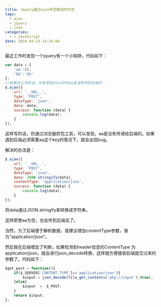 ```yaml
---
title: Jquery通过ajax传空数组时为空
tags:
  - ajax
  - jquery
  - json
categories:
  - - JavaScript
date: 2018-04-23 14:24:04
---
```

最近工作时发现一个jquery有一个小陷阱，代码如下：

```javascript
var data = {
    'aa':[],
    'bb':'bb'
};
//如果这么写的话，你会发现data中的aa是没有传到后端的
$.ajax({
    url: '__URL__',
    type: 'POST',
    dataType: 'json',
    data: data,
    success: function (data) {
        console.log(data);
    }
});
```

这样写的话，你通过浏览器抓包工具，可以发现，aa是没有传递给后端的。如果遇到后端必须需要aa这个key的情况下，就会出现bug。 

解决的办法是：

```javascript
$.ajax({
    url: '__URL__',
    type: 'POST',
    dataType: 'json',
    data: JSON.stringify(data),
    contentType: 'application/json',
    success: function (data) {
        console.log(data);
    }
});
```

将data通过JSON.stringify来转换成字符串。 

这样即使aa为空，也会传到后端去了。 

当然，为了后端便于解析数据，我建议增加contentType参数，值为"application/json"。 

然后我在后端增加了判断，如果检测到header信息的ContentType 为application/json，就会进行json\_decode转换，这样就方便接收前端提交过来的参数了。代码如下：

```javascript
$get_post = function(){
    if($_SERVER['CONTENT_TYPE']=='application/json'){
        $input = json_decode(file_get_contents('php://input'),true);
    }else{
        $input  =  $_POST;
    }
    return $input;
};
```
